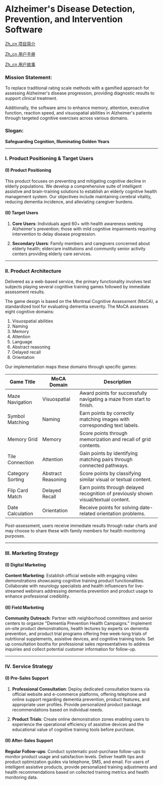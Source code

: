 # Alzheimer's Disease Detection, Prevention, and Intervention Software


[Zh_cn 项目简介](项目简介.md) 

[Zh_cn 用户手册](用户手册.md)

[Zh_cn 用户故事](用户故事.md)


### Mission Statement:

To replace traditional rating scale methods with a gamified approach for assessing Alzheimer's disease progression, providing diagnostic results to support clinical treatment.

Additionally, the software aims to enhance memory, attention, executive function, reaction speed, and visuospatial abilities in Alzheimer's patients through targeted cognitive exercises across various domains.

### Slogan:

**Safeguarding Cognition, Illuminating Golden Years**

---

### I. Product Positioning & Target Users

#### (I) Product Positioning

This product focuses on preventing and mitigating cognitive decline in elderly populations. We develop a comprehensive suite of intelligent assistive and brain-training solutions to establish an elderly cognitive health management system. Our objectives include maintaining cerebral vitality, reducing dementia incidence, and alleviating caregiver burdens.

#### (II) Target Users

1. **Core Users**: Individuals aged 60+ with health awareness seeking Alzheimer's prevention; those with mild cognitive impairments requiring intervention to delay disease progression.

2. **Secondary Users**: Family members and caregivers concerned about elderly health; eldercare institutions and community senior activity centers providing elderly care services.

---

### II. Product Architecture

Delivered as a web-based service, the primary functionality involves test subjects playing several cognitive training games followed by immediate assessment results.

The game design is based on the Montreal Cognitive Assessment (MoCA), a standardized tool for evaluating dementia severity. The MoCA assesses eight cognitive domains:
1. Visuospatial abilities
2. Naming
3. Memory
4. Attention
5. Language
6. Abstract reasoning
7. Delayed recall
8. Orientation

Our implementation maps these domains through specific games:

| Game Title         | MoCA Domain        | Description                                                                 |
|--------------------|--------------------|-----------------------------------------------------------------------------|
| Maze Navigation    | Visuospatial       | Award points for successfully navigating a maze from start to finish.     |
| Symbol Matching    | Naming             | Earn points by correctly matching images with corresponding text labels.  |
| Memory Grid        | Memory             | Score points through memorization and recall of grid contents.            |
| Tile Connection    | Attention          | Gain points by identifying matching pairs through connected pathways.     |
| Category Sorting   | Abstract Reasoning | Score points by classifying similar visual or textual content.            |
| Flip Card Match    | Delayed Recall     | Earn points through delayed recognition of previously shown visual/textual content. |
| Date Calculation   | Orientation        | Receive points for solving date-related orientation problems.             |

Post-assessment, users receive immediate results through radar charts and may choose to share these with family members for health monitoring purposes.

---

### III. Marketing Strategy

#### (I) Digital Marketing

**Content Marketing**: Establish official website with engaging video demonstrations showcasing cognitive training product functionalities. Collaborate with neurology specialists and health influencers for live-streamed webinars addressing dementia prevention and product usage to enhance professional credibility.

#### (II) Field Marketing

**Community Outreach**: Partner with neighborhood committees and senior centers to organize "Dementia Prevention Health Campaigns." Implement on-site product demonstrations, health lectures by experts on dementia prevention, and product trial programs offering free week-long trials of nutritional supplements, assistive devices, and cognitive training tools. Set up consultation booths for professional sales representatives to address inquiries and collect potential customer information for follow-up.

---

### IV. Service Strategy

#### (I) Pre-Sales Support

1. **Professional Consultation**: Deploy dedicated consultation teams via official website and e-commerce platforms, offering telephone and online support regarding dementia prevention, product features, and appropriate user profiles. Provide personalized product package recommendations based on individual needs.

2. **Product Trials**: Create online demonstration zones enabling users to experience the operational efficiency of assistive devices and the educational value of cognitive training tools before purchase.

#### (II) After-Sales Support

**Regular Follow-ups**: Conduct systematic post-purchase follow-ups to monitor product usage and satisfaction levels. Deliver health tips and product optimization guides via telephone, SMS, and email. For users of intelligent assistive products, provide personalized training adjustments and health recommendations based on collected training metrics and health monitoring data.
